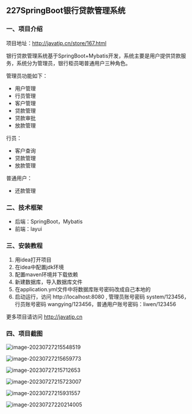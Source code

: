## 227SpringBoot银行贷款管理系统

### 一、项目介绍

项目地址：http://javatip.cn/store/167.html

银行贷款管理系统基于SpringBoot+Mybatis开发，系统主要是用户提供贷款服务，系统分为管理员，银行柜员喝普通用户三种角色。

管理员功能如下：

- 用户管理
- 行员管理
- 客户管理
- 贷款管理
- 贷款审批
- 放款管理

行员：

- 客户查询
- 贷款管理
- 放款管理

普通用户：

- 还款管理

### 二、技术框架

- 后端：SpringBoot，Mybatis
- 前端：layui

### 三、安装教程

1. 用idea打开项目
2. 在idea中配置jdk环境
3. 配置maven环境并下载依赖
4. 新建数据库，导入数据库文件
5. 在application.yml文件中将数据库账号密码改成自己本地的
6. 启动运行，访问 http://localhost:8080  , 管理员账号密码 system/123456，行员账号密码 wangying/123456，普通用户账号密码：liwen/123456

更多项目请访问 http://javatip.cn

### 四、项目截图

![image-20230727215548519](http://image.javatip.cn/bysj/20230727215548.png)

![image-20230727215659773](http://image.javatip.cn/bysj/20230727215659.png)

![image-20230727215712653](http://image.javatip.cn/bysj/20230727215712.png)

![image-20230727215723007](http://image.javatip.cn/bysj/20230727215723.png)

![image-20230727215931557](http://image.javatip.cn/bysj/20230727215931.png)

![image-20230727220214005](http://image.javatip.cn/bysj/20230727220214.png)

